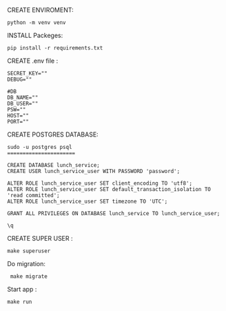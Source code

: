 CREATE ENVIROMENT:

``python -m venv venv`` 

INSTALL Packeges:

``pip install -r requirements.txt``

CREATE .env file :
```
SECRET_KEY=""
DEBUG=""

#DB
DB_NAME=""
DB_USER=""
PSW=""
HOST=""
PORT=""

```

CREATE POSTGRES DATABASE: 

```
sudo -u postgres psql
======================

CREATE DATABASE lunch_service;
CREATE USER lunch_service_user WITH PASSWORD 'password';

ALTER ROLE lunch_service_user SET client_encoding TO 'utf8';
ALTER ROLE lunch_service_user SET default_transaction_isolation TO 'read committed';
ALTER ROLE lunch_service_user SET timezone TO 'UTC';

GRANT ALL PRIVILEGES ON DATABASE lunch_service TO lunch_service_user;

\q
```

CREATE SUPER USER :

``make superuser
``

Do migration:

`` make migrate``

Start app :

``make run``
